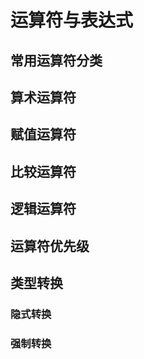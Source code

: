 # 运算符与表达式

## 常用运算符分类

## 算术运算符

## 赋值运算符

## 比较运算符

## 逻辑运算符

## 运算符优先级

## 类型转换

### 隐式转换

### 强制转换